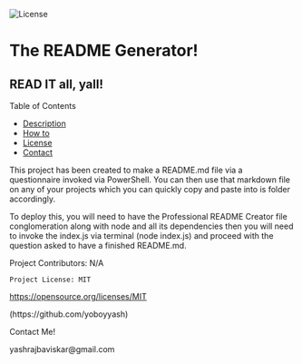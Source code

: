 
  
  ![License](https://img.shields.io/badge/License-MIT-blue.svg)

  # The README Generator!

  ## READ IT all, yall!

  Table of Contents
  
  * [Description](#descriptionP1)
  * [How to](#usage)
  * [License](#licenseSection)
  * [Contact](#email)

  <p> This project has been created to make a README.md file via a questionnaire invoked via PowerShell. You can then use that markdown file on any of your projects which you can quickly copy and paste into is folder accordingly. </p>
  
  <p> To deploy this, you will need to have the Professional README Creator file conglomeration along with node and all its dependencies then you will need to invoke the index.js via terminal (node index.js) and proceed with the question asked to have a finished README.md. </p>

  <p> Project Contributors: N/A </p>

  
    Project License: MIT  
  https://opensource.org/licenses/MIT

  <p> (https://github.com/yoboyyash) </p>

  <p> Contact Me! </p>
  <p> yashrajbaviskar@gmail.com </p>


